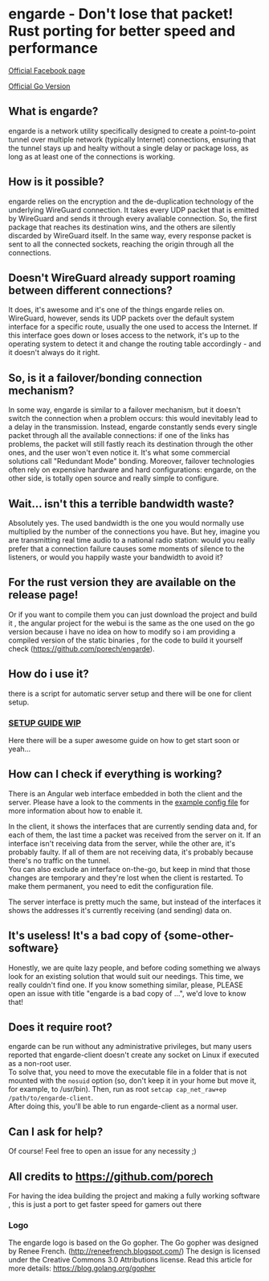 # engarde - Don't lose that packet! Rust porting for better speed and performance 

[Official Facebook page](https://www.facebook.com/engarde-Dont-lose-that-packet-110039227317920)

[Official Go Version](https://github.com/porech/engarde)
## What is engarde?
engarde is a network utility specifically designed to create a point-to-point tunnel over multiple network (typically Internet) connections, ensuring that the tunnel stays up and healty without a single delay or package loss, as long as at least one of the connections is working.

## How is it possible?
engarde relies on the encryption and the de-duplication technology of the underlying WireGuard connection. It takes every UDP packet that is emitted by WireGuard and sends it through every avaliable connection. So, the first package that reaches its destination wins, and the others are silently discarded by WireGuard itself. In the same way, every response packet is sent to all the connected sockets, reaching the origin through all the connections.

## Doesn't WireGuard already support roaming between different connections?
It does, it's awesome and it's one of the things engarde relies on. WireGuard, however, sends its UDP packets over the default system interface for a specific route, usually the one used to access the Internet. If this interface goes down or loses access to the network, it's up to the operating system to detect it and change the routing table accordingly - and it doesn't always do it right.

## So, is it a failover/bonding connection mechanism?
In some way, engarde is similar to a failover mechanism, but it doesn't switch the connection when a problem occurs: this would inevitably lead to a delay in the transmission. Instead, engarde constantly sends every single packet through all the available connections: if one of the links has problems, the packet will still fastly reach its destination through the other ones, and the user won't even notice it. It's what some commercial solutions call "Redundant Mode" bonding. Moreover, failover technologies often rely on expensive hardware and hard configurations: engarde, on the other side, is totally open source and really simple to configure.

## Wait... isn't this a terrible bandwidth waste?
Absolutely yes. The used bandwidth is the one you would normally use multiplied by the number of the connections you have. But hey, imagine you are transmitting real time audio to a national radio station: would you really prefer that a connection failure causes some moments of silence to the listeners, or would you happily waste your bandwidth to avoid it?

## For the rust version they are available on the release page!
Or if you want to compile them you can just download the project and build it , the angular project for the webui is the same as the one used on the go version because i have no idea on how to modify so i am providing a compiled version of the static binaries , for the code to build it yourself check (https://github.com/porech/engarde).

## How do i use it? 
there is a script for automatic server setup and there will be one for client setup.

### [SETUP GUIDE WIP](Docs/Setup.md)
Here there will be a super awesome guide on how to get start soon or yeah...

## How can I check if everything is working?
There is an Angular web interface embedded in both the client and the server. Please have a look to the comments in the [example config file](https://github.com/porech/engarde/blob/master/engarde.yml.sample) for more information about how to enable it.

In the client, it shows the interfaces that are currently sending data and, for each of them, the last time a packet was received from the server on it. If an interface isn't receiving data from the server, while the other are, it's probably faulty. If all of them are not receiving data, it's probably because there's no traffic on the tunnel.  
You can also exclude an interface on-the-go, but keep in mind that those changes are temporary and they're lost when the client is restarted. To make them permanent, you need to edit the configuration file.

The server interface is pretty much the same, but instead of the interfaces it shows the addresses it's currently receiving (and sending) data on.

## It's useless! It's a bad copy of {some-other-software}
Honestly, we are quite lazy people, and before coding something we always look for an existing solution that would suit our needings. This time, we really couldn't find one. If you know something similar, please, PLEASE open an issue with title "engarde is a bad copy of ...", we'd love to know that!

## Does it require root?
engarde can be run without any administrative privileges, but many users reported that engarde-client doesn't create any socket on Linux if executed as a non-root user.  
To solve that, you need to move the executable file in a folder that is not mounted with the `nosuid` option (so, don't keep it in your home but move it, for example, to /usr/bin). Then, run as root `setcap cap_net_raw+ep /path/to/engarde-client`.  
After doing this, you'll be able to run engarde-client as a normal user.

## Can I ask for help?
Of course! Feel free to open an issue for any necessity ;)

## All credits to https://github.com/porech
For having the idea building the project and making a fully working software , this is just a port to get faster speed for gamers out there

### Logo
The engarde logo is based on the Go gopher. The Go gopher was designed by Renee French. (http://reneefrench.blogspot.com/)
The design is licensed under the Creative Commons 3.0 Attributions license.
Read this article for more details: https://blog.golang.org/gopher

